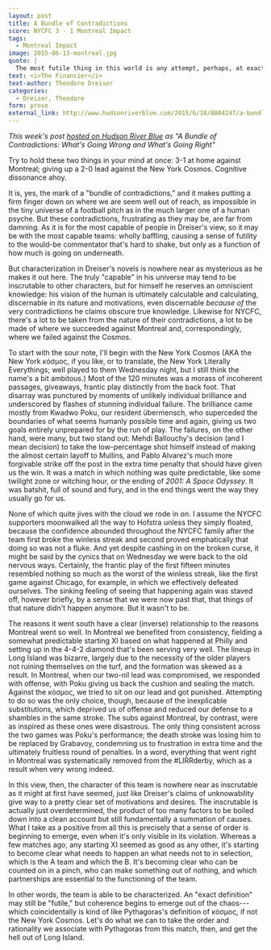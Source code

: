 ```yaml
---
layout: post
title: A Bundle of Contradictions
score: NYCFC 3 - 1 Montreal Impact
tags: 
  - Montreal Impact 
image: 2015-06-13-montreal.jpg
quote: |
  The most futile thing in this world is any attempt, perhaps, at exact definition of character. All individuals are a bundle of contradictions---none more so than the most capable.
text: <i>The Financier</i> 
text-author: Theodore Dreiser
categories:
  - Dreiser, Theodore 
form: prose
external_link: http://www.hudsonriverblue.com/2015/6/18/8804247/a-bundle-of-contradictions-whats-going-wrong-whats-going-right
---
```


*This week's post [hosted on Hudson River Blue](http://www.hudsonriverblue.com/2015/6/18/8804247/a-bundle-of-contradictions-whats-going-wrong-whats-going-right) as "A Bundle of Contradictions: What's Going Wrong and What's Going Right"*

Try to hold these two things in your mind at once: 3-1 at home against Montreal; giving up a 2-0 lead against the New York Cosmos. Cognitive dissonance ahoy.

It is, yes, the mark of a "bundle of contradictions," and it makes putting a firm finger down on where we are seem well out of reach, as impossible in the tiny universe of a football pitch as in the much larger one of a human psyche. But these contradictions, frustrating as they may be, are far from damning. As it is for the most capable of people in Dreiser's view, so it may be with the most capable teams: wholly baffling, causing a sense of futility to the would-be commentator that's hard to shake, but only as a function of how much is going on underneath. 

But characterization in Dreiser's novels is nowhere near as mysterious as he makes it out here.<!--break--> The truly "capable" in his universe may tend to be inscrutable to other characters, but for himself he reserves an omniscient knowledge: his vision of the human is ultimately calculable and calculating, discernable in its nature and motivations, even discernable *because of* the very contradictions he claims obscure true knowledge. Likewise for NYCFC, there's a lot to be taken from the nature of their contradictions, a lot to be made of where we succeeded against Montreal and, correspondingly, where we failed against the Cosmos.

To start with the sour note, I'll begin with the New York Cosmos (AKA the New York κόσμος, if you like, or to translate, the New York Literally Everythings; well played to them Wednesday night, but I still think the name's a bit ambitous.) Most of the 120 minutes was a morass of incoherent passages, giveaways, frantic play distinctly from the back foot. That disarray was punctured by moments of unlikely individual brilliance and underscored by flashes of stunning individual failure. The brilliance came mostly from Kwadwo Poku, our resident übermensch, who superceded the boundaries of what seems humanly possible time and again, giving us two goals entirely unprepared for by the run of play. The failures, on the other hand, were many, but two stand out: Mehdi Ballouchy's decision (and I mean decision) to take the low-percentage shot himself instead of making the almost certain layoff to Mullins, and Pablo Alvarez's much more forgivable strike off the post in the extra time penalty that should have given us the win. It was a match in which nothing was quite predictable, like some twilight zone or witching hour, or the ending of *2001: A Space Odyssey*. It was batshit, full of sound and fury, and in the end things went the way they usually go for us.

None of which quite jives with the cloud we rode in on. I assume the NYCFC supporters moonwalked all the way to Hofstra unless they simply floated, because the confidence abounded throughout the NYCFC family after the team first broke the winless streak and second proved emphatically that doing so was not a fluke. And yet despite cashing in on the broken curse, it might be said by the cynics that on Wednesday we were back to the old nervous ways. Certainly, the frantic play of the first fifteen minutes resembled nothing so much as the worst of the winless streak, like the first game against Chicago, for example, in which we effectively defeated ourselves. The sinking feeling of seeing that happening again was staved off, however briefly, by a sense that we were now past that, that things of that nature didn't happen anymore. But it wasn't to be.

The reasons it went south have a clear (inverse) relationship to the reasons Montreal went so well. In Montreal we benefited from consistency, fielding a somewhat predictable starting XI based on what happened at Philly and setting up in the 4-4-2 diamond that's been serving very well. The lineup in Long Island was bizarre, largely due to the necessity of the older players not ruining themselves on the turf, and the formation was skewed as a result. In Montreal, when our two-nil lead was compromised, we responded with offense, with Poku giving us back the cushion and sealing the match. Against the κόσμος, we tried to sit on our lead and got punished. Attempting to do so was the only choice, though, because of the inexplicable substitutions, which deprived us of offense and reduced our defense to a shambles in the same stroke. The subs against Montreal, by contrast, were as inspired as these ones were disastrous. The only thing consistent across the two games was Poku's performance; the death stroke was losing him to be replaced by Grabavoy, condemning us to frustration in extra time and the ultimately fruitless round of penalties. In a word, everything that went right in Montreal was systematically removed from the #LIRRderby, which as a result when very wrong indeed. 

In this view, then, the character of this team is nowhere near as inscrutable as it might at first have seemed, just like Dreiser's claims of unknowability give way to a pretty clear set of motivations and desires. The inscrutable is actually just overdetermined, the product of too many factors to be boiled down into a clean account but still fundamentally a summation of causes. What I take as a positive from all this is precisely that a sense of order is beginning to emerge, even when it's only visible in its violation. Whereas a few matches ago, any starting XI seemed as good as any other, it's starting to become clear what needs to happen an what needs not to in selection, which is the A team and which the B. It's becoming clear who can be counted on in a pinch, who can make something out of nothing, and which partnerships are essential to the functioning of the team. 

In other words, the team is able to be characterized. An "exact definition" may still be "futile," but coherence begins to emerge out of the chaos---which coincidentally is kind of like Pythagoras's definition of κόσμος, if not the New York Cosmos. Let's do what we can to take the order and rationality we associate with Pythagoras from this match, then, and get the hell out of Long Island. 
